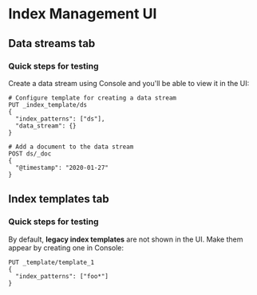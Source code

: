 # Index Management UI

## Data streams tab

### Quick steps for testing

Create a data stream using Console and you'll be able to view it in the UI:

```
# Configure template for creating a data stream
PUT _index_template/ds
{
  "index_patterns": ["ds"],
  "data_stream": {}
}

# Add a document to the data stream
POST ds/_doc
{
  "@timestamp": "2020-01-27"
}
```

## Index templates tab

### Quick steps for testing

By default, **legacy index templates** are not shown in the UI. Make them appear by creating one in Console:

```
PUT _template/template_1
{
  "index_patterns": ["foo*"]
}
```